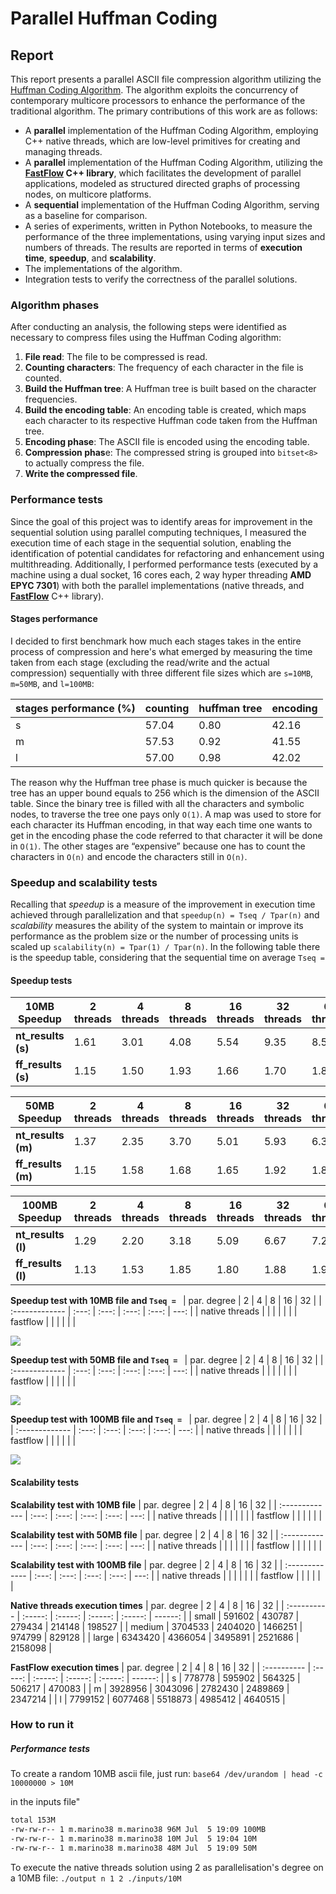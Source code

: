 # Parallel Huffman Coding

## Report
This report presents a parallel ASCII file compression algorithm utilizing the [Huffman Coding Algorithm](https://en.wikipedia.org/wiki/Huffman_coding). The algorithm exploits the concurrency of contemporary multicore processors to enhance the performance of the traditional algorithm. The primary contributions of this work are as follows:

- A **parallel** implementation of the Huffman Coding Algorithm, employing C++ native threads, which are low-level primitives for creating and managing threads.
- A **parallel** implementation of the Huffman Coding Algorithm, utilizing the **[FastFlow](https://github.com/fastflow/fastflow) C++ library**, which facilitates the development of parallel applications, modeled as structured directed graphs of processing nodes, on multicore platforms.
- A **sequential** implementation of the Huffman Coding Algorithm, serving as a baseline for comparison.
- A series of experiments, written in Python Notebooks, to measure the performance of the three implementations, using varying input sizes and numbers of threads. The results are reported in terms of **execution time**, **speedup**, and **scalability**.
- The implementations of the algorithm.
- Integration tests to verify the correctness of the parallel solutions.

### Algorithm phases
After conducting an analysis, the following steps were identified as necessary to compress files using the Huffman Coding algorithm:

1. **File read**: The file to be compressed is read.
2. **Counting characters**: The frequency of each character in the file is counted.
3. **Build the Huffman tree**: A Huffman tree is built based on the character frequencies.
4. **Build the encoding table**: An encoding table is created, which maps each character to its respective Huffman code taken from the Huffman tree.
5. **Encoding phase**: The ASCII file is encoded using the encoding table.
6. **Compression phas**e: The compressed string is grouped into `bitset<8>` to actually compress the file.
7. **Write the compressed file**.

### Performance tests
Since the goal of this project was to identify areas for improvement in the sequential solution 
using parallel computing techniques, I measured the execution time of each stage in the sequential
solution, enabling the identification of potential candidates for refactoring and enhancement using multithreading. Additionally, I performed performance tests (executed by a machine using a dual socket, 16 cores each, 2 way hyper threading **AMD EPYC 7301**) with both the parallel implementations (native threads, and **[FastFlow](https://github.com/fastflow/fastflow)** C++ library). 

#### Stages performance
I decided to first benchmark how much each stages takes in the entire process of compression and here's what emerged by measuring the time taken from each stage (excluding the read/write and the actual compression) sequentially with three different file sizes which are `s=10MB`, `m=50MB`, and `l=100MB`:

| stages performance (%) | counting | huffman tree | encoding |
| ---------------------- | -------- | ------------ | -------- |
| s                      | 57.04    | 0.80         | 42.16    |
| m                      | 57.53    | 0.92         | 41.55    |
| l                      | 57.00    | 0.98         | 42.02    |

The reason why the Huffman tree phase is much quicker is because the tree has an upper bound equals to 256 which is the dimension of the ASCII table. Since the binary tree is filled with all the characters and symbolic nodes, to traverse the tree one pays only `O(1)`. A map was used to store for each character its Huffman encoding, in that way each time one wants to get in the encoding phase the code referred to that character it will be done in `O(1)`. The other stages are “expensive” because one has to count the characters in `O(n)` and encode the characters still in `O(n)`.


### Speedup and scalability tests
Recalling that *speedup* is a measure of the improvement in execution time achieved through parallelization and that `speedup(n) = Tseq / Tpar(n)` and *scalability* measures the ability of the system to maintain or improve its performance as the problem size or the number of processing units is scaled up `scalability(n) = Tpar(1) / Tpar(n)`. In the following table there is the speedup table, considering that the sequential time on average `Tseq = `

#### Speedup tests
| 10MB Speedup       | 2 threads | 4 threads | 8 threads | 16 threads | 32 threads | 64 threads |
| ------------------ | --------- | --------- | --------- | ---------- | ---------- | ---------- |
| **nt_results (s)** | 1.61      | 3.01      | 4.08      | 5.54       | 9.35       | 8.52       |
| **ff_results (s)** | 1.15      | 1.50      | 1.93      | 1.66       | 1.70       | 1.83       |

| 50MB Speedup       | 2 threads | 4 threads | 8 threads | 16 threads | 32 threads | 64 threads |
| ------------------ | --------- | --------- | --------- | ---------- | ---------- | ---------- |
| **nt_results (m)** | 1.37      | 2.35      | 3.70      | 5.01       | 5.93       | 6.39       |
| **ff_results (m)** | 1.15      | 1.58      | 1.68      | 1.65       | 1.92       | 1.88       |

| 100MB Speedup      | 2 threads | 4 threads | 8 threads | 16 threads | 32 threads | 64 threads |
| ------------------ | --------- | --------- | --------- | ---------- | ---------- | ---------- |
| **nt_results (l)** | 1.29      | 2.20      | 3.18      | 5.09       | 6.67       | 7.25       |
| **ff_results (l)** | 1.13      | 1.53      | 1.85      | 1.80       | 1.88       | 1.92       |


**Speedup test with 10MB file and `Tseq = `** 
| par. degree    |   2   |   4   |   8   |  16   |   32 |
| :------------- | :---: | :---: | :---: | :---: | ---: |
| native threads |       |       |       |       |      |
| fastflow       |       |       |       |       |      |

![](imgs/su_10.png)

**Speedup test with 50MB file and `Tseq = `**
| par. degree    |   2   |   4   |   8   |  16   |   32 |
| :------------- | :---: | :---: | :---: | :---: | ---: |
| native threads |       |       |       |       |      |
| fastflow       |       |       |       |       |      |

![](imgs/su_50.png)

**Speedup test with 100MB file and `Tseq = `**
| par. degree    |   2   |   4   |   8   |  16   |   32 |
| :------------- | :---: | :---: | :---: | :---: | ---: |
| native threads |       |       |       |       |      |
| fastflow       |       |       |       |       |      |

![](imgs/su_100.png)

#### Scalability tests

**Scalability test with 10MB file** 
| par. degree    |   2   |   4   |   8   |  16   |   32 |
| :------------- | :---: | :---: | :---: | :---: | ---: |
| native threads |       |       |       |       |      |
| fastflow       |       |       |       |       |      |

**Scalability test with 50MB file** 
| par. degree    |   2   |   4   |   8   |  16   |   32 |
| :------------- | :---: | :---: | :---: | :---: | ---: |
| native threads |       |       |       |       |      |
| fastflow       |       |       |       |       |      |

**Scalability test with 100MB file** 
| par. degree    |   2   |   4   |   8   |  16   |   32 |
| :------------- | :---: | :---: | :---: | :---: | ---: |
| native threads |       |       |       |       |      |
| fastflow       |       |       |       |       |      |


**Native threads execution times**
| par. degree |    2    |    4    |    8    |   16    |      32 |
| :---------- | :-----: | :-----: | :-----: | :-----: | ------: |
| small       | 591602  | 430787  | 279434  | 214148  |  198527 |
| medium      | 3704533 | 2404020 | 1466251 | 974799  |  829128 |
| large       | 6343420 | 4366054 | 3495891 | 2521686 | 2158098 |

**FastFlow execution times**
| par. degree |    2    |    4    |    8    |   16    |      32 |
| :---------- | :-----: | :-----: | :-----: | :-----: | ------: |
| s           | 778778  | 595902  | 564325  | 506217  |  470083 |
| m           | 3928956 | 3043096 | 2782430 | 2489869 | 2347214 |
| l           | 7799152 | 6077468 | 5518873 | 4985412 | 4640515 |

### How to run it

##### Performance tests

To create a random 10MB ascii file, just run:
`base64 /dev/urandom | head -c 10000000 > 10M`

in the inputs file"
```bash
total 153M
-rw-rw-r-- 1 m.marino38 m.marino38 96M Jul  5 19:09 100MB
-rw-rw-r-- 1 m.marino38 m.marino38 10M Jul  5 19:04 10M
-rw-rw-r-- 1 m.marino38 m.marino38 48M Jul  5 19:09 50M
```

To execute the native threads solution using 2 as parallelisation's degree on a 10MB file:
`./output n 1 2 ./inputs/10M`
